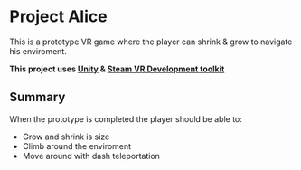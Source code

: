 # Project Alice
This is a prototype VR game where the player can shrink & grow to navigate his enviroment.

**This project uses [Unity](https://unity3d.com/) & [Steam VR Development toolkit](https://raw.githubusercontent.com/thestonefox/SteamVR_Unity_Toolkit)**
## Summary
When the prototype is completed the player should be able to:
* Grow and shrink is size
* Climb around the enviroment
* Move around with dash teleportation

